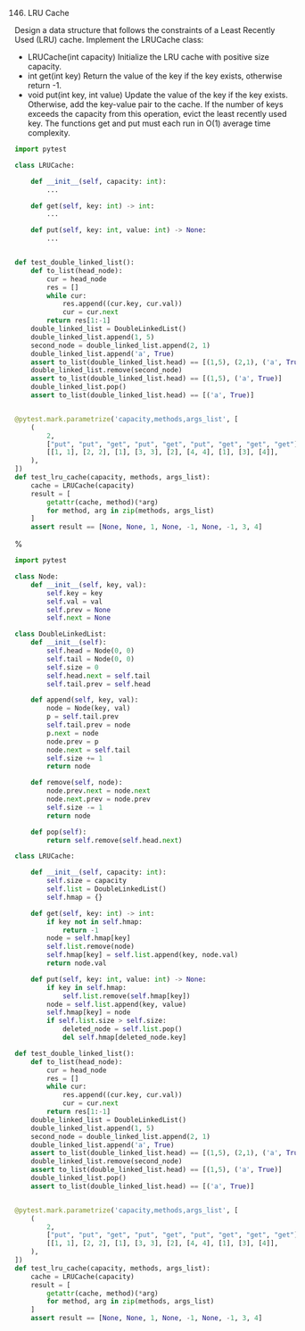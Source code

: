 <!--
The MIT License (MIT)

Copyright (c) 2023-2025 Almaz Ilaletdinov <a.ilaletdinov@yandex.ru>

Permission is hereby granted, free of charge, to any person obtaining a copy
of this software and associated documentation files (the "Software"), to deal
in the Software without restriction, including without limitation the rights
to use, copy, modify, merge, publish, distribute, sublicense, and/or sell
copies of the Software, and to permit persons to whom the Software is
furnished to do so, subject to the following conditions:

The above copyright notice and this permission notice shall be included in all
copies or substantial portions of the Software.

THE SOFTWARE IS PROVIDED "AS IS", WITHOUT WARRANTY OF ANY KIND,
EXPRESS OR IMPLIED, INCLUDING BUT NOT LIMITED TO THE WARRANTIES OF
MERCHANTABILITY, FITNESS FOR A PARTICULAR PURPOSE AND NONINFRINGEMENT.
IN NO EVENT SHALL THE AUTHORS OR COPYRIGHT HOLDERS BE LIABLE FOR ANY CLAIM,
DAMAGES OR OTHER LIABILITY, WHETHER IN AN ACTION OF CONTRACT, TORT OR
OTHERWISE, ARISING FROM, OUT OF OR IN CONNECTION WITH THE SOFTWARE OR THE USE
OR OTHER DEALINGS IN THE SOFTWARE.
-->
146. LRU Cache

Design a data structure that follows the constraints of a Least Recently Used (LRU) cache.
Implement the LRUCache class:
- LRUCache(int capacity) Initialize the LRU cache with positive size capacity.
- int get(int key) Return the value of the key if the key exists, otherwise return -1.
- void put(int key, int value) Update the value of the key if the key exists. Otherwise, add the key-value pair to the cache. If the number of keys exceeds the capacity from this operation, evict the least recently used key.
The functions get and put must each run in O(1) average time complexity.

```python
import pytest

class LRUCache:

    def __init__(self, capacity: int):
        ...

    def get(self, key: int) -> int:
        ...

    def put(self, key: int, value: int) -> None:
        ...


def test_double_linked_list():
    def to_list(head_node):
        cur = head_node
        res = []
        while cur:
            res.append((cur.key, cur.val))
            cur = cur.next
        return res[1:-1]
    double_linked_list = DoubleLinkedList()
    double_linked_list.append(1, 5)
    second_node = double_linked_list.append(2, 1)
    double_linked_list.append('a', True)
    assert to_list(double_linked_list.head) == [(1,5), (2,1), ('a', True)]
    double_linked_list.remove(second_node)
    assert to_list(double_linked_list.head) == [(1,5), ('a', True)]
    double_linked_list.pop()
    assert to_list(double_linked_list.head) == [('a', True)]


@pytest.mark.parametrize('capacity,methods,args_list', [
    (
        2,
        ["put", "put", "get", "put", "get", "put", "get", "get", "get"],
        [[1, 1], [2, 2], [1], [3, 3], [2], [4, 4], [1], [3], [4]],
    ),
])
def test_lru_cache(capacity, methods, args_list):
    cache = LRUCache(capacity)
    result = [
        getattr(cache, method)(*arg)
        for method, arg in zip(methods, args_list)
    ]
    assert result == [None, None, 1, None, -1, None, -1, 3, 4]
```

%

```python
import pytest

class Node:
    def __init__(self, key, val):
        self.key = key
        self.val = val
        self.prev = None
        self.next = None

class DoubleLinkedList:
    def __init__(self):
        self.head = Node(0, 0)
        self.tail = Node(0, 0)
        self.size = 0
        self.head.next = self.tail
        self.tail.prev = self.head

    def append(self, key, val):
        node = Node(key, val)
        p = self.tail.prev
        self.tail.prev = node
        p.next = node
        node.prev = p
        node.next = self.tail
        self.size += 1
        return node

    def remove(self, node):
        node.prev.next = node.next
        node.next.prev = node.prev
        self.size -= 1
        return node

    def pop(self):
        return self.remove(self.head.next)

class LRUCache:

    def __init__(self, capacity: int):
        self.size = capacity
        self.list = DoubleLinkedList()
        self.hmap = {}

    def get(self, key: int) -> int:
        if key not in self.hmap:
            return -1
        node = self.hmap[key]
        self.list.remove(node)
        self.hmap[key] = self.list.append(key, node.val)
        return node.val

    def put(self, key: int, value: int) -> None:
        if key in self.hmap:
            self.list.remove(self.hmap[key])
        node = self.list.append(key, value)
        self.hmap[key] = node
        if self.list.size > self.size:
            deleted_node = self.list.pop()
            del self.hmap[deleted_node.key]

def test_double_linked_list():
    def to_list(head_node):
        cur = head_node
        res = []
        while cur:
            res.append((cur.key, cur.val))
            cur = cur.next
        return res[1:-1]
    double_linked_list = DoubleLinkedList()
    double_linked_list.append(1, 5)
    second_node = double_linked_list.append(2, 1)
    double_linked_list.append('a', True)
    assert to_list(double_linked_list.head) == [(1,5), (2,1), ('a', True)]
    double_linked_list.remove(second_node)
    assert to_list(double_linked_list.head) == [(1,5), ('a', True)]
    double_linked_list.pop()
    assert to_list(double_linked_list.head) == [('a', True)]


@pytest.mark.parametrize('capacity,methods,args_list', [
    (
        2,
        ["put", "put", "get", "put", "get", "put", "get", "get", "get"],
        [[1, 1], [2, 2], [1], [3, 3], [2], [4, 4], [1], [3], [4]],
    ),
])
def test_lru_cache(capacity, methods, args_list):
    cache = LRUCache(capacity)
    result = [
        getattr(cache, method)(*arg)
        for method, arg in zip(methods, args_list)
    ]
    assert result == [None, None, 1, None, -1, None, -1, 3, 4]
```